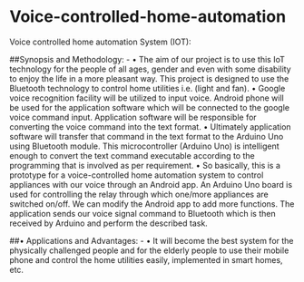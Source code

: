 # Voice-controlled-home-automation
Voice controlled home automation System (IOT):

##Synopsis and Methodology: -
• The aim of our project is to use this IoT technology for the people of all ages, gender and even with some disability to enjoy the life in a more pleasant way. This project is designed to use the Bluetooth technology to control home utilities i.e. (light and fan). 
• Google voice recognition facility will be utilized to input voice. Android phone will be used for the application software which will be connected to the google voice command input. Application software will be responsible for converting the voice command into the text format. 
• Ultimately application software will transfer that command in the text format to the Arduino Uno using Bluetooth module. This microcontroller (Arduino Uno) is intelligent enough to convert the text command executable according to the programming that is involved as per requirement. 
• So basically, this is a prototype for a voice-controlled home automation system to control appliances with our voice through an Android app. An Arduino Uno board is used for controlling the relay through which one/more appliances are switched on/off. We can modify the Android app to add more functions. The application sends our voice signal command to Bluetooth which is then received by Arduino and perform the described task.


##• Applications and Advantages: -
• It will become the best system for the physically challenged people and for the elderly people to use their mobile phone and control the home utilities easily, implemented in smart homes, etc.
